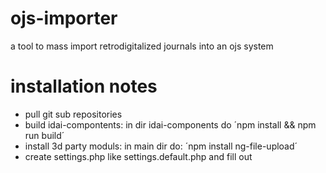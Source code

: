 # ojs-importer
a tool to mass import retrodigitalized journals into an ojs system

# installation notes
- pull git sub repositories
- build idai-compontents: in dir idai-components do ´npm install && npm run build´
- install 3d party moduls: in main dir do: ´npm install ng-file-upload´
- create settings.php like settings.default.php and fill out
